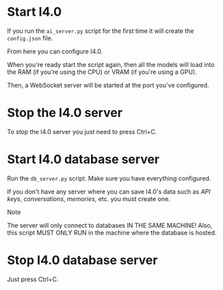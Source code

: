 # Start I4.0
If you run the `ai_server.py` script for the first time it will create the `config.json` file.

From here you can configure I4.0.

When you're ready start the script again, then all the models will load into the RAM (if you're using the CPU) or VRAM (if you're using a GPU).

Then, a WebSocket server will be started at the port you've configured.

# Stop the I4.0 server
To stop the I4.0 server you just need to press Ctrl+C.

# Start I4.0 database server
Run the `db_server.py` script. Make sure you have everything configured.

If you don't have any server where you can save I4.0's data such as *API keys*, *conversations*, *memories*, etc. you must create one.

> [!NOTE]
> The server will only connect to databases IN THE SAME MACHINE!
> Also, this script MUST ONLY RUN in the machine where the database is hosted.

# Stop I4.0 database server
Just press Ctrl+C.